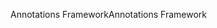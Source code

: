 <span data-ttu-id="31d13-101">Annotations Framework</span><span class="sxs-lookup"><span data-stu-id="31d13-101">Annotations Framework</span></span>